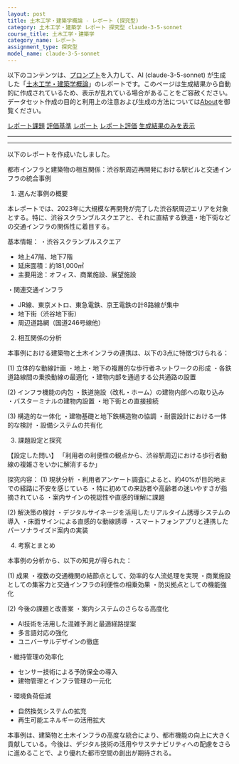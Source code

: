 ```yaml
---
layout: post
title: 土木工学・建築学概論 - レポート (探究型)
category: 土木工学・建築学 レポート 探究型 claude-3-5-sonnet
course_title: 土木工学・建築学
category_name: レポート
assignment_type: 探究型
model_name: claude-3-5-sonnet
---
```


以下のコンテンツは、[プロンプト](http://127.0.0.1:8000/generated/土木工学・建築学/claude-3-5-sonnet/prompt_レポート-探究型.md)を入力して、AI (claude-3-5-sonnet) が生成した「[土木工学・建築学概論](/contents/土木工学・建築学/)」のレポートです。このページは生成結果から自動的に作成されているため、表示が乱れている場合があることをご容赦ください。
データセット作成の目的と利用上の注意および生成の方法については[About](/About)を御覧ください。

[レポート課題](../レポート課題-探究型)
[評価基準](../評価基準-探究型)
[レポート](../レポート-探究型)
[レポート評価](../レポート評価-探究型)
[生成結果のみを表示](http://127.0.0.1:8000/generated/土木工学・建築学/claude-3-5-sonnet/レポート-探究型.md)
  

***
***
  
以下のレポートを作成いたしました。

都市インフラと建築物の相互関係：渋谷駅周辺再開発における駅ビルと交通インフラの統合事例

1. 選んだ事例の概要

本レポートでは、2023年に大規模な再開発が完了した渋谷駅周辺エリアを対象とする。特に、渋谷スクランブルスクエアと、それに直結する鉄道・地下街などの交通インフラの関係性に着目する。

基本情報：
・渋谷スクランブルスクエア
 - 地上47階、地下7階
 - 延床面積：約181,000㎡
 - 主要用途：オフィス、商業施設、展望施設

・関連交通インフラ
 - JR線、東京メトロ、東急電鉄、京王電鉄の計8路線が集中
 - 地下街（渋谷地下街）
 - 周辺道路網（国道246号線他）

2. 相互関係の分析

本事例における建築物と土木インフラの連携は、以下の3点に特徴づけられる：

(1) 立体的な動線計画
・地上・地下の複層的な歩行者ネットワークの形成
・各鉄道路線間の乗換動線の最適化
・建物内部を通過する公共通路の設置

(2) インフラ機能の内包
・鉄道施設（改札・ホーム）の建物内部への取り込み
・バスターミナルの建物内設置
・地下街との直接接続

(3) 構造的な一体化
・建物基礎と地下鉄構造物の協調
・耐震設計における一体的な検討
・設備システムの共有化

3. 課題設定と探究

【設定した問い】
「利用者の利便性の観点から、渋谷駅周辺における歩行者動線の複雑さをいかに解消するか」

探究内容：
(1) 現状分析
・利用者アンケート調査によると、約40%が目的地までの経路に不安を感じている
・特に初めての来訪者や高齢者の迷いやすさが指摘されている
・案内サインの視認性や直感的理解に課題

(2) 解決策の検討
・デジタルサイネージを活用したリアルタイム誘導システムの導入
・床面サインによる直感的な動線誘導
・スマートフォンアプリと連携したパーソナライズド案内の実装

4. 考察とまとめ

本事例の分析から、以下の知見が得られた：

(1) 成果
・複数の交通機関の結節点として、効率的な人流処理を実現
・商業施設としての集客力と交通インフラの利便性の相乗効果
・防災拠点としての機能強化

(2) 今後の課題と改善案
・案内システムのさらなる高度化
 - AI技術を活用した混雑予測と最適経路提案
 - 多言語対応の強化
 - ユニバーサルデザインの徹底

・維持管理の効率化
 - センサー技術による予防保全の導入
 - 建物管理とインフラ管理の一元化

・環境負荷低減
 - 自然換気システムの拡充
 - 再生可能エネルギーの活用拡大

本事例は、建築物と土木インフラの高度な統合により、都市機能の向上に大きく貢献している。今後は、デジタル技術の活用やサステナビリティへの配慮をさらに進めることで、より優れた都市空間の創出が期待される。
